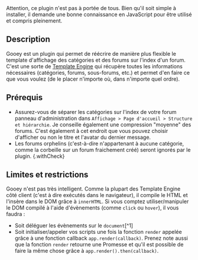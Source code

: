 <article>Attention, ce plugin n'est pas à portée de tous. Bien qu'il soit simple à installer, il demande une bonne connaissance en JavaScript pour être utilisé et compris pleinement.</article>

## Description

Gooey est un plugin qui permet de réécrire de manière plus flexible le template d'affichage des catégories et des forums sur l'index d'un forum. C'est une sorte de [Template Engine](https://en.wikipedia.org/wiki/Template_processor) qui récupère toutes les informations nécessaires (catégories, forums, sous-forums, etc.) et permet d'en faire ce que vous voulez (de le placer n'importe où, dans n'importe quel ordre).

## Prérequis

- Assurez-vous de séparer les catégories sur l'index de votre forum panneau d'administration dans `Affichage > Page d'accueil > Structure et hiérarchie`. Je conseille également une compression "moyenne" des forums. C'est également à cet endroit que vous pouvez choisir d'afficher ou non le titre et l'avatar du dernier message.
- Les forums orphelins (c'est-à-dire n'appartenant à aucune catégorie, comme la corbeille sur un forum fraichement créé) seront ignorés par le plugin.
{.withCheck}

## Limites et restrictions

Gooey n'est pas très intelligent. Comme la plupart des Template Engine côté client (c'est à dire exécutés dans le navigateur), il compile le HTML et l'insère dans le DOM grâce à `innerHTML`. Si vous comptez utiliser/manipuler le DOM compilé à l'aide d'évènements (comme `click` ou `hover`), il vous faudra :

- Soit déléguer les évènements sur le `document`[^1]
- Soit initialiser/appeler vos scripts une fois la fonction `render` appelée grâce à une fonction callback `app.render(callback)`. Prenez note aussi que la fonction `render` retourne une Promesse et qu'il est possible de faire la même chose grâce à `app.render().then(callback)`.